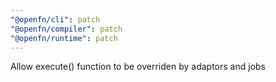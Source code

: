 ```yaml
---
"@openfn/cli": patch
"@openfn/compiler": patch
"@openfn/runtime": patch
---
```


Allow execute() function to be overriden by adaptors and jobs

